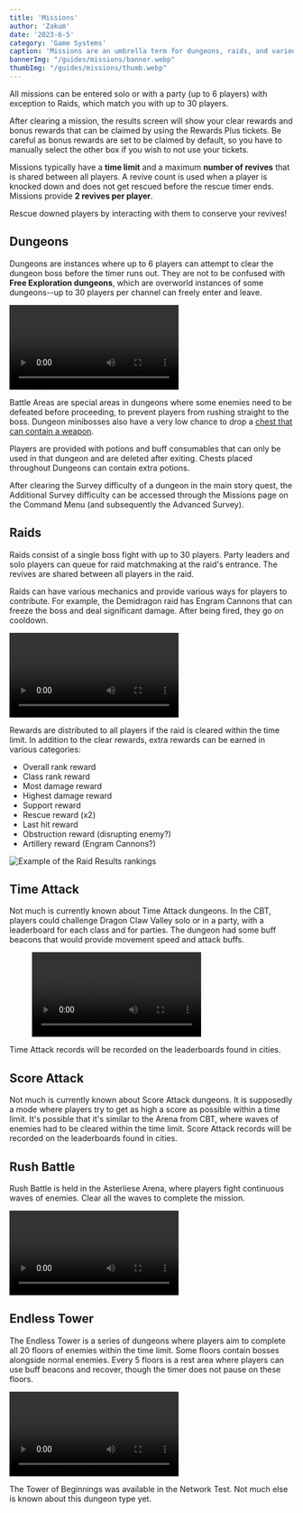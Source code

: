 ```yaml
---
title: 'Missions'
author: 'Zakum'
date: '2023-6-5'
category: 'Game Systems'
caption: 'Missions are an umbrella term for dungeons, raids, and various other dungeon-like content.'
bannerImg: "/guides/missions/banner.webp"
thumbImg: "/guides/missions/thumb.webp"
---
```


<script>
    import Video from '$lib/components/Video.svelte';
    import StickyNote from '$lib/components/StickyNote.svelte';
</script>

All missions can be entered solo or with a party (up to 6 players) with exception to Raids, which match you with up to 30 players.

After clearing a mission, the results screen will show your clear rewards and bonus rewards that can be claimed by using the Rewards Plus tickets. 
<StickyNote type="caution">
    Be careful as bonus rewards are set to be claimed by default, so you have to manually select the other box if you wish to not use your tickets.
</StickyNote>

Missions typically have a **time limit** and a maximum **number of revives** that is shared between all players. A revive count is used when a player is knocked down and does not get rescued before the rescue timer ends. Missions provide **2 revives per player**.

<StickyNote type="tip">
    Rescue downed players by interacting with them to conserve your revives! 
</StickyNote>

## Dungeons
Dungeons are instances where up to 6 players can attempt to clear the dungeon boss before the timer runs out. They are not to be confused with **Free Exploration dungeons**, which are overworld instances of some dungeons--up to 30 players per channel can freely enter and leave.

<Video 
    title="Dragon Claw Valley from the Closed Beta Test" 
    id="3zFExLwb4nw"
    bleed
/>

Battle Areas are special areas in dungeons where some enemies need to be defeated before proceeding, to prevent players from rushing straight to the boss.  Dungeon minibosses also have a very low chance to drop a [chest that can contain a weapon](/guides/weapons-and-plugs#weapon-drops).

Players are provided with potions and buff consumables that can only be used in that dungeon and are deleted after exiting. Chests placed throughout Dungeons can contain extra potions.

After clearing the Survey difficulty of a dungeon in the main story quest, the Additional Survey difficulty can be accessed through the Missions page on the Command Menu (and subsequently the Advanced Survey).

## Raids
Raids consist of a single boss fight with up to 30 players. Party leaders and solo players can queue for raid matchmaking at the raid's entrance. The revives are shared between all players in the raid.

Raids can have various mechanics and provide various ways for players to contribute. For example, the Demidragon raid has Engram Cannons that can freeze the boss and deal significant damage. After being fired, they go on cooldown.

<Video 
    title="Raid from the Closed Beta Test" 
    id="hffWt-K1yZE"
    bleed
/>

Rewards are distributed to all players if the raid is cleared within the time limit. In addition to the clear rewards, extra rewards can be earned in various categories:
- Overall rank reward
- Class rank reward
- Most damage reward
- Highest damage reward
- Support reward
- Rescue reward (x2)
- Last hit reward
- Obstruction reward (disrupting enemy?)
- Artillery reward (Engram Cannons?)

<img src="https://cdn.discordapp.com/attachments/598568347826651146/1092264626386907207/image.png" alt="Example of the Raid Results rankings">

## Time Attack
Not much is currently known about Time Attack dungeons. In the CBT, players could challenge Dragon Claw Valley solo or in a party, with a leaderboard for each class and for parties. The dungeon had some buff beacons that would provide movement speed and attack buffs.

<figure class="full-bleed">
    <Video 
        title="Time Attack dungeon in the Closed Beta Test" 
        id="3QKaPJuF2co"
        bleed
        style="margin: 0"
    />
    <figcaption>The only available Time Attack dungeon in the Closed Beta Test.</figcaption>
</figure>

Time Attack records will be recorded on the leaderboards found in cities. 

## Score Attack
Not much is currently known about Score Attack dungeons. It is supposedly a mode where players try to get as high a score as possible within a time limit. It's possible that it's similar to the Arena from CBT, where waves of enemies had to be cleared within the time limit. Score Attack records will be recorded on the leaderboards found in cities.

## Rush Battle
Rush Battle is held in the Asterliese Arena, where players fight continuous waves of enemies. Clear all the waves to complete the mission.

<Video 
    title="Rush Battle 2 in the NT" 
    id="ekgVVaCvHow"
    bleed
/>

## Endless Tower
The Endless Tower is a series of dungeons where players aim to complete all 20 floors of enemies within the time limit. Some floors contain bosses alongside normal enemies. Every 5 floors is a rest area where players can use buff beacons and recover, though the timer does not pause on these floors.

<Video 
    title="Tower of Beginnings in the NT" 
    id="JdQ0vTocqBM"
    bleed
/>

The Tower of Beginnings was available in the Network Test. Not much else is known about this dungeon type yet.